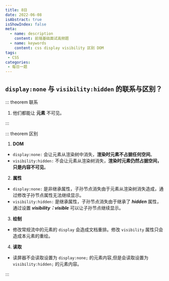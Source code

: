 ```yaml
---
title: 8日
date: 2022-06-08
isAbstract: true
isShowIndex: false
meta:
  - name: description
    content: 前端基础面试高频题
  - name: keywords
    content: css display visibility 区别 DOM
tags:
 - CSS
categories:
 - 每日一题
---
```


## `display:none` 与 `visibility:hidden` 的联系与区别？

<!-- more -->

::: theorem 联系

1. 他们都能让 **元素** 不可见。

:::


::: theorem 区别

1. **DOM**
+ `display:none:` 会让元素从渲染树中消失，**渲染时元素不占据任何空间**。
+ `visibility:hidden:` 不会让元素从渲染树消失，**渲染时元素仍然占据空间，只是内容不可见**。

2. **属性**
+ `display:none:` 是非继承属性，子孙节点消失由于元素从渲染树消失造成，通过修改子孙节点属性无法继续显示。
+ `visibility:hidden:` 是继承属性，子孙节点消失由于继承了 ***hidden*** 属性，通过设置 ***visibility：visible*** 可以让子孙节点继续显示。

3. **绘制**
- 修改常规流中的元素的 `display` 会造成文档重排。修改 `visibility` 属性只会造成本元素的重绘。

4. **读取**
- 读屏器不会读取设置为 `display:none;` 的元素内容,但是会读取设置为 `visibility:hidden;` 的元素内容。

:::